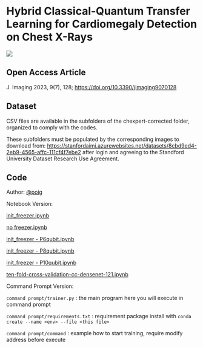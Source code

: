 # Hybrid Classical-Quantum Transfer Learning for Cardiomegaly Detection on Chest X-Rays

![](/main_diagram.png)

## Open Access Article

J. Imaging 2023, 9(7), 128; https://doi.org/10.3390/jimaging9070128

## Dataset
CSV files are available in the subfolders of the chexpert-corrected folder, organized to comply with the codes.

These subfolders must be populated by the corresponding images to download from:
https://stanfordaimi.azurewebsites.net/datasets/8cbd9ed4-2eb9-4565-affc-111cf4f7ebe2
after login and agreeing to the Standford University Dataset Research Use Agreement.

## Code
Author: [@poig](https://github.com/poig)

Notebook Version:

[init_freezer.ipynb](/init_freezer.ipynb)

[no freezer.ipynb](/no%20freezer.ipynb)

[init_freezer - P6qubit.ipynb](/init_freezer%20-%20P6qubit.ipynb)

[init_freezer - P8qubit.ipynb](/init_freezer%20-%20P8qubit.ipynb)

[init_freezer - P10qubit.ipynb](/init_freezer%20-%20P10qubit.ipynb)

[ten-fold-cross-validation-cc-densenet-121.ipynb](/ten-fold-cross-validation-cc-densenet-121.ipynb)

Command Prompt Version:

`command prompt/trainer.py` : the main program here you will execute in command prompt

`command prompt/requirements.txt` : requirement package install with `conda create --name <env> --file <this file>`

`command prompt/command` : example how to start training, require modify address before execute
